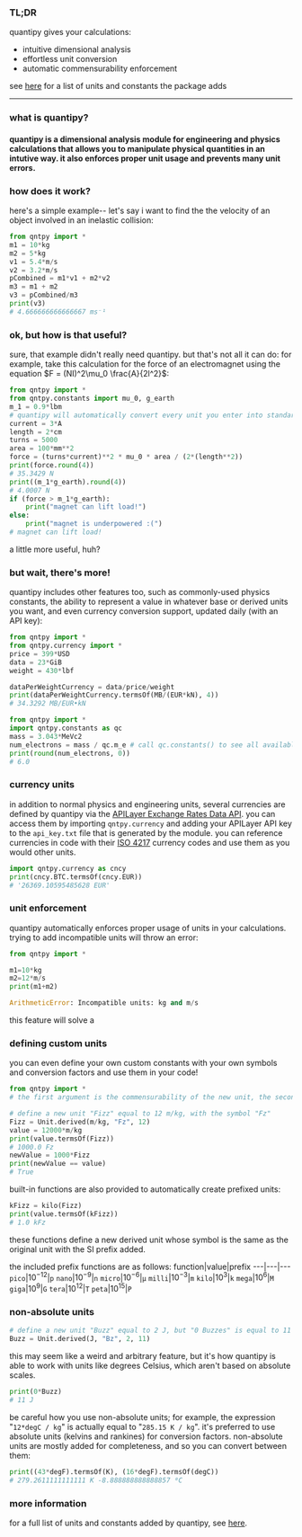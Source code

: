 ### TL;DR
quantipy gives your calculations:
- intuitive dimensional analysis
- effortless unit conversion
- automatic commensurability enforcement

see [here](./units.md) for a list of units and constants the package adds

---
### what is quantipy?

#### quantipy is a dimensional analysis module for engineering and physics calculations that allows you to manipulate physical quantities in an intutive way. it also enforces proper unit usage and prevents many unit errors.

### how does it work?

here's a simple example-- let's say i want to find the the velocity of an object involved in an inelastic collision:
```py
from qntpy import *
m1 = 10*kg
m2 = 5*kg
v1 = 5.4*m/s
v2 = 3.2*m/s
pCombined = m1*v1 + m2*v2
m3 = m1 + m2
v3 = pCombined/m3
print(v3)
# 4.666666666666667 ms⁻¹
```
### ok, but how is that useful?

sure, that example didn't really need quantipy. but that's not all it can do: for example, take this calculation for the force of an electromagnet using the equation $F = (NI)^2\mu_0 \frac{A}{2l^2}$:
```py
from qntpy import *
from qntpy.constants import mu_0, g_earth
m_1 = 0.9*lbm
# quantipy will automatically convert every unit you enter into standard units
current = 3*A
length = 2*cm
turns = 5000
area = 100*mm**2
force = (turns*current)**2 * mu_0 * area / (2*(length**2))
print(force.round(4))
# 35.3429 N
print((m_1*g_earth).round(4))
# 4.0007 N
if (force > m_1*g_earth):
    print("magnet can lift load!")
else:
    print("magnet is underpowered :(")
# magnet can lift load!
```
a little more useful, huh?

### but wait, there's more!

quantipy includes other features too, such as commonly-used physics constants, the ability to represent a value in whatever base or derived units you want, and even currency conversion support, updated daily (with an API key):
```py
from qntpy import *
from qntpy.currency import *
price = 399*USD
data = 23*GiB
weight = 430*lbf

dataPerWeightCurrency = data/price/weight
print(dataPerWeightCurrency.termsOf(MB/(EUR*kN), 4))
# 34.3292 MB/EUR•kN
```
```py
from qntpy import *
import qntpy.constants as qc
mass = 3.043*MeVc2
num_electrons = mass / qc.m_e # call qc.constants() to see all available constants
print(round(num_electrons, 0))
# 6.0
```
### currency units
in addition to normal physics and engineering units, several currencies are defined by quantipy via the [APILayer Exchange Rates Data API](https://apilayer.com/marketplace/exchangerates_data-api). you can access them by importing `qntpy.currency` and adding your APILayer API key to the `api_key.txt` file that is generated by the module. you can reference currencies in code with their [ISO 4217](https://en.wikipedia.org/wiki/ISO_4217) currency codes and use them as you would other units.
```py
import qntpy.currency as cncy
print(cncy.BTC.termsOf(cncy.EUR))
# '26369.10595485628 EUR'
```
### unit enforcement
quantipy automatically enforces proper usage of units in your calculations. trying to add incompatible units will throw an error:
```py
from qntpy import *

m1=10*kg
m2=12*m/s
print(m1+m2)

ArithmeticError: Incompatible units: kg and m/s
```
this feature will solve a 
### defining custom units
you can even define your own custom constants with your own symbols and conversion factors and use them in your code!
```py
from qntpy import *
# the first argument is the commensurability of the new unit, the second is its unit symbol, the third is its value

# define a new unit "Fizz" equal to 12 m/kg, with the symbol "Fz"
Fizz = Unit.derived(m/kg, "Fz", 12)
value = 12000*m/kg
print(value.termsOf(Fizz))
# 1000.0 Fz
newValue = 1000*Fizz
print(newValue == value)
# True

```
built-in functions are also provided to automatically create prefixed units:
```py
kFizz = kilo(Fizz)
print(value.termsOf(kFizz))
# 1.0 kFz
```
these functions define a new derived unit whose symbol is the same as the original unit with the SI prefix added.

the included prefix functions are as follows:
function|value|prefix
---|---|---
`pico`|$10^{-12}{}$|`p`
`nano`|$10^{-9}{}$|`n`
`micro`|$10^{-6}{}$|`μ`
`milli`|$10^{-3}{}$|`m`
`kilo`|$10^{3}{}$|`k`
`mega`|$10^{6}{}$|`M`
`giga`|$10^{9}{}$|`G`
`tera`|$10^{12}{}$|`T`
`peta`|$10^{15}{}$|`P`

### non-absolute units
```py
# define a new unit "Buzz" equal to 2 J, but "0 Buzzes" is equal to 11 J.
Buzz = Unit.derived(J, "Bz", 2, 11)
```
this may seem like a weird and arbitrary feature, but it's how quantipy is able to work with units like degrees Celsius, which aren't based on absolute scales.
```py
print(0*Buzz)
# 11 J
```
be careful how you use non-absolute units; for example, the expression "`12*degC / kg`" is actually equal to "`285.15 K / kg`". it's preferred to use absolute units (kelvins and rankines) for conversion factors. non-absolute units are mostly added for completeness, and so you can convert between them:
```py
print((43*degF).termsOf(K), (16*degF).termsOf(degC))
# 279.2611111111111 K -8.888888888888857 ⁰C
```

### more information

for a full list of units and constants added by quantipy, see [here](./units.md).